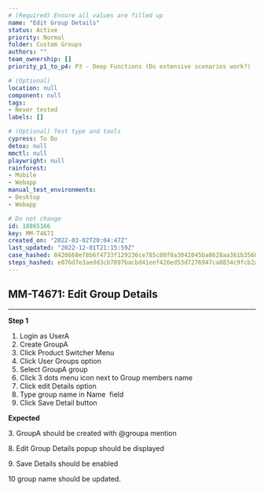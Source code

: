 ```yaml
---
# (Required) Ensure all values are filled up
name: "Edit Group Details"
status: Active
priority: Normal
folder: Custom Groups
authors: ""
team_ownership: []
priority_p1_to_p4: P3 - Deep Functions (Do extensive scenarios work?)

# (Optional)
location: null
component: null
tags: 
- Never tested
labels: []

# (Optional) Test type and tools
cypress: To Do
detox: null
mmctl: null
playwright: null
rainforest: 
- Mobile
- Webapp
manual_test_environments: 
- Desktop
- Webapp

# Do not change
id: 18865166
key: MM-T4671
created_on: "2022-03-02T20:04:47Z"
last_updated: "2022-12-01T21:15:59Z"
case_hashed: 8420668ef8b6f4733f129236ce785c80f8a3042045ba8628aa361b3568eb91530e9dd05160d094a9d634cdda9e4e4503
steps_hashed: e076d7e3aedd3cb7897bacbd41eef426ed53d7276947ca8834c9fcb2a681407bd4104bb13050089abf5c1bd4e2e1dddf
---
```


<!-- (Auto-generated) Based on frontmatter's "key" and "name" -->

## MM-T4671: Edit Group Details

---

**Step 1**

1. Login as UserA
2. Create GroupA 
3. Click Product Switcher Menu 
4. Click User Groups option
5. Select GroupA group
6. Click 3 dots menu icon next to Group members name
7. Click edit Details option
8. Type group name in Name  field
9. Click Save Detail button

**Expected**

3. GroupA should be created with @groupa mention

8. Edit Group Details popup should be displayed

9\. Save Details should be enabled 

10 group name should be updated.
